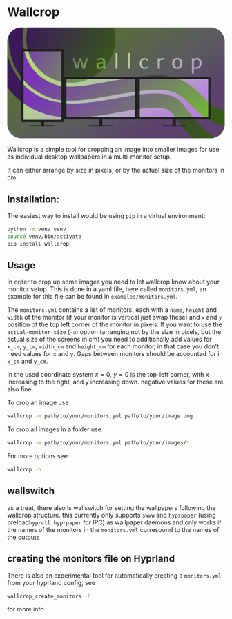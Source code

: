 # Wallcrop

![header](assets/github-header.png)

Wallcrop is a simple tool for cropping an image into smaller images for use as individual desktop wallpapers in a multi-monitor setup.

It can either arrange by size in pixels, or by the actual size of the monitors in cm.

## Installation:

The easiest way to install would be using `pip` in a virtual environment:

```bash
python -m venv venv
source venv/bin/activate
pip install wallcrop
```

## Usage

In order to crop up some images you need to let wallcrop know about your monitor setup. This is done in a yaml file, here called `monitors.yml`, an example for this file can be found in `examples/monitors.yml`.

The `monitors.yml` contains a list of monitors, each with a `name`, `height` and `width` of the monitor (if your monitor is vertical just swap these) and `x` and `y` position of the top left corner of the monitor in pixels.
If you want to use the `actual-monitor-size` (`-a`) option (arranging not by the size in pixels, but the actual size of the screens in cm) you need to additionally add values for `x_cm`, `y_cm`, `width_cm` and `height_cm` for each monitor, in that case you don't need values for `x` and `y`. Gaps between monitors should be accounted for in `x_cm` and `y_cm`.

In the used coordinate system $x=0$, $y=0$ is the top-left corner, with x increasing to the right, and y increasing down. negative values for these are also fine.

To crop an image use

```bash
wallcrop -m path/to/your/monitors.yml path/to/your/image.png
```

To crop all images in a folder use

```bash
wallcrop -m path/to/your/monitors.yml path/to/your/images/*
```

For more options see

```bash
wallcrop -h
```

## wallswitch

as a treat, there also is wallswitch for setting the wallpapers following the wallcrop structure. this currently only supports `swww` and `hyprpaper` (using preload`hyprctl hyprpaper` for IPC) as wallpaper daemons and only works if the names of the monitors in the `monitors.yml` correspond to the names of the outputs

## creating the monitors file on Hyprland

There is also an experimental tool for automatically creating a `monitors.yml` from your hyprland config, see

```bash
wallcrop_create_monitors -h
```

for more info
